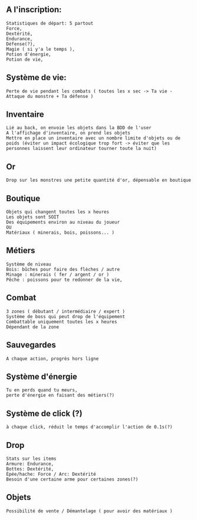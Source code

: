 ## A l'inscription:
    Statistiques de départ: 5 partout
    Force,
    Dextérité,
    Endurance,
    Défense(?),
    Magie ( si y'a le temps ),
    Potion d'énergie,
    Potion de vie,

## Système de vie:
    Perte de vie pendant les combats ( toutes les x sec -> Ta vie - Attaque du monstre + Ta défense )

## Inventaire
    Lié au back, on envoie les objets dans la BDD de l'user
    A l'affichage d'inventaire, on prend les objets
    Mettre en place un inventaire avec un nombre limite d'objets ou de poids (éviter un impact écologique trop fort -> éviter que les personnes laissent leur ordinateur tourner toute la nuit)

## Or
    Drop sur les monstres une petite quantité d'or, dépensable en boutique

## Boutique
    Objets qui changent toutes les x heures
    Les objets sont SOIT
    Des équipements environ au niveau du joueur
    OU
    Matériaux ( minerais, bois, poissons... )

## Métiers
    Système de niveau
    Bois: bûches pour faire des flèches / autre
    Minage : minerais ( fer / argent / or )
    Pêche : poissons pour te redonner de la vie,

## Combat
    3 zones ( débutant / intermédiaire / expert )
    Système de boss qui peut drop de l'équipement
    Combattable uniquement toutes les x heures
    Dépendant de la zone

## Sauvegardes
    A chaque action, progrès hors ligne

## Système d'énergie
    Tu en perds quand tu meurs,
    perte d'énergie en faisant des métiers(?)

## Système de click (?)
    à chaque click, réduit le temps d'accomplir l'action de 0.1s(?)

## Drop
    Stats sur les items
    Armure: Endurance,
    Bottes: Dextérité,
    Épée/hache: Force / Arc: Dextérité
    Besoin d'une certaine arme pour certaines zones(?)
    
## Objets
    Possibilité de vente / Démantelage ( pour avoir des matériaux )